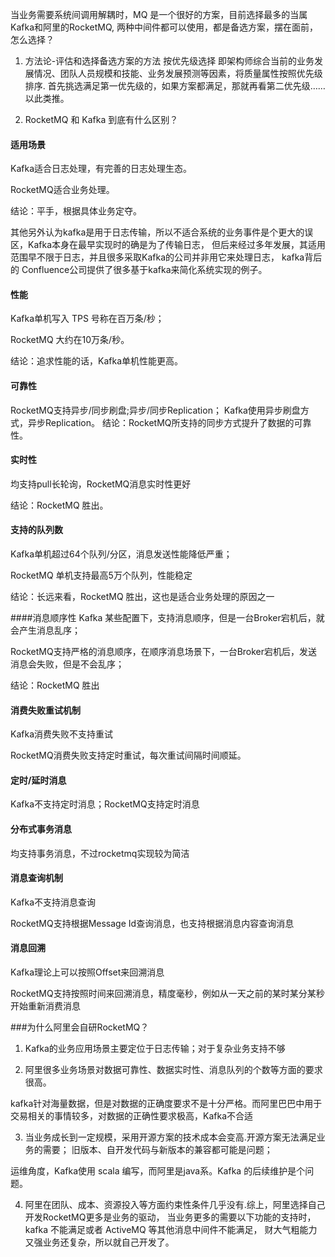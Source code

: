 当业务需要系统间调用解耦时，MQ 是一个很好的方案，目前选择最多的当属Kafka和阿里的RocketMQ, 
两种中间件都可以使用，都是备选方案，摆在面前，怎么选择？

1. 方法论-评估和选择备选方案的方法
按优先级选择
即架构师综合当前的业务发展情况、团队人员规模和技能、业务发展预测等因素，将质量属性按照优先级排序.
首先挑选满足第一优先级的，如果方案都满足，那就再看第二优先级……以此类推。

2. RocketMQ 和 Kafka 到底有什么区别？

#### 适用场景
Kafka适合日志处理，有完善的日志处理生态。

RocketMQ适合业务处理。

结论：平手，根据具体业务定夺。

 其他另外认为kafka是用于日志传输，所以不适合系统的业务事件是个更大的误区，Kafka本身在最早实现时的确是为了传输日志，
 但后来经过多年发展，其适用范围早不限于日志，并且很多采取Kafka的公司并非用它来处理日志，
 kafka背后的 Confluence公司提供了很多基于kafka来简化系统实现的例子。

####  性能
Kafka单机写入 TPS 号称在百万条/秒；

RocketMQ 大约在10万条/秒。

结论：追求性能的话，Kafka单机性能更高。

####  可靠性
RocketMQ支持异步/同步刷盘;异步/同步Replication；
Kafka使用异步刷盘方式，异步Replication。
结论：RocketMQ所支持的同步方式提升了数据的可靠性。

#### 实时性
均支持pull长轮询，RocketMQ消息实时性更好

结论：RocketMQ 胜出。

#### 支持的队列数
Kafka单机超过64个队列/分区，消息发送性能降低严重；

RocketMQ 单机支持最高5万个队列，性能稳定

结论：长远来看，RocketMQ 胜出，这也是适合业务处理的原因之一
 
####消息顺序性
 Kafka 某些配置下，支持消息顺序，但是一台Broker宕机后，就会产生消息乱序；
 
 RocketMQ支持严格的消息顺序，在顺序消息场景下，一台Broker宕机后，发送消息会失败，但是不会乱序；
 
 结论：RocketMQ 胜出
 
#### 消费失败重试机制
Kafka消费失败不支持重试

RocketMQ消费失败支持定时重试，每次重试间隔时间顺延。

#### 定时/延时消息

Kafka不支持定时消息；RocketMQ支持定时消息

#### 分布式事务消息
均支持事务消息，不过rocketmq实现较为简洁

#### 消息查询机制
Kafka不支持消息查询

RocketMQ支持根据Message Id查询消息，也支持根据消息内容查询消息

#### 消息回溯
Kafka理论上可以按照Offset来回溯消息

RocketMQ支持按照时间来回溯消息，精度毫秒，例如从一天之前的某时某分某秒开始重新消费消息
 
 ###为什么阿里会自研RocketMQ？
 1. Kafka的业务应用场景主要定位于日志传输；对于复杂业务支持不够
 
2. 阿里很多业务场景对数据可靠性、数据实时性、消息队列的个数等方面的要求很高。
 
 kafka针对海量数据，但是对数据的正确度要求不是十分严格。而阿里巴巴中用于交易相关的事情较多，对数据的正确性要求极高，Kafka不合适
 
3. 当业务成长到一定规模，采用开源方案的技术成本会变高.开源方案无法满足业务的需要；
 旧版本、自开发代码与新版本的兼容都可能是问题；
 
 运维角度，Kafka使用 scala 编写，而阿里是java系。Kafka 的后续维护是个问题。
 
4. 阿里在团队、成本、资源投入等方面约束性条件几乎没有.综上，阿里选择自己开发RocketMQ更多是业务的驱动，
 当业务更多的需要以下功能的支持时，kafka 不能满足或者 ActiveMQ 等其他消息中间件不能满足，
 财大气粗能力又强业务还复杂，所以就自己开发了。
 
